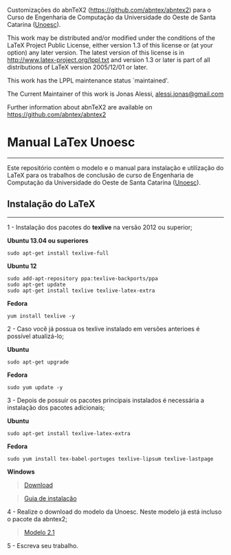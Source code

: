 Customizações do abnTeX2 (https://github.com/abntex/abntex2) para o Curso de Engenharia de Computação da Universidade do Oeste de Santa Catarina ([Unoesc](www.unoesc.edu.br)).

 This work may be distributed and/or modified under the
 conditions of the LaTeX Project Public License, either version 1.3
 of this license or (at your option) any later version.
 The latest version of this license is in
 http://www.latex-project.org/lppl.txt
 and version 1.3 or later is part of all distributions of LaTeX
 version 2005/12/01 or later.

 This work has the LPPL maintenance status `maintained'.
 
  The Current Maintainer of this work is Jonas Alessi, alessi.jonas@gmail.com

 Further information about abnTeX2 are available on https://github.com/abntex/abntex2
 
# Manual LaTex Unoesc
----

Este repositório contém o modelo e o manual para instalação e utilização do LaTeX para os trabalhos de conclusão de curso de Engenharia de Computação da Universidade do Oeste de Santa Catarina ([Unoesc](www.unoesc.edu.br)).


## Instalação do LaTeX
----

1 - Instalação dos pacotes do **texlive** na versão 2012 ou superior;

**Ubuntu 13.04 ou superiores**

    sudo apt-get install texlive-full
    
**Ubuntu 12**

    sudo add-apt-repository ppa:texlive-backports/ppa
    sudo apt-get update
    sudo apt-get install texlive texlive-latex-extra

**Fedora**

    yum install texlive -y


2 - Caso você já possua os texlive instalado em versões anterioes é possível  atualizá-lo;


**Ubuntu**

    sudo apt-get upgrade
         
**Fedora**

    sudo yum update -y


3 - Depois de possuir os pacotes principais instalados é necessária a instalação dos pacotes adicionais;

**Ubuntu**

    sudo apt-get install texlive-latex-extra

**Fedora**

    sudo yum install tex-babel-portuges texlive-lipsum texlive-lastpage

**Windows**

> [Download](http://miktex.org/download)

> [Guia de instalação](http://docs.miktex.org/2.9/manual/installing.html)

4 - Realize o download do modelo da Unoesc. Neste modelo já está incluso o pacote da abntex2;

 > [Modelo 2.1](https://github.com/jonasalessi/abntex2-unoesc/archive/TAG.2.1.zip)
 
5 - Escreva seu trabalho.


